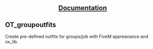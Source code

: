 <div align='center'><h2><a href='https://otstudios.github.io/docs/groupoutfits/'>Documentation</a></h2></div>

## OT_groupoutfits

Create pre-defined outfits for groups/job with FiveM appreanance and ox_lib.
